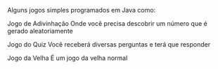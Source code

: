 Alguns jogos simples programados em Java como:

  Jogo de Adivinhação
Onde você precisa descobrir um número que é gerado aleatoriamente

 Jogo do Quiz
Você receberá diversas perguntas e terá que responder

 Jogo da Velha
É um jogo da velha normal
